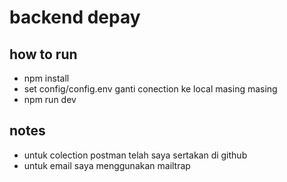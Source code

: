 # backend depay
## how to run

- npm install
- set config/config.env ganti conection ke local masing masing
- npm run dev


## notes
- untuk colection postman telah saya sertakan di github
- untuk email saya menggunakan mailtrap 